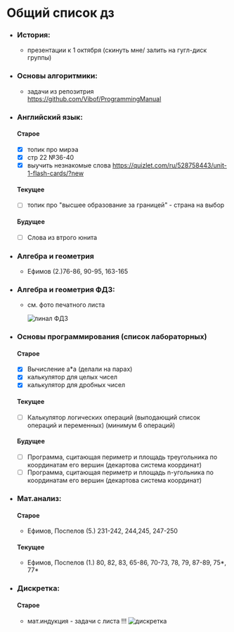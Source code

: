 # Общий список дз

- ### История:
	- презентации к 1 октября (скинуть мне/ залить на гугл-диск группы)
- ### Основы алгоритмики:
    - задачи из репозитрия https://github.com/Vibof/ProgrammingManual
- ### Английский язык:
    #### Старое
    - [x] топик про мирэа
    - [x] стр 22 №36-40 
    - [x] выучить незнакомые слова https://quizlet.com/ru/528758443/unit-1-flash-cards/?new
    #### Текущее
    - [ ] топик про "высшее образование за границей" - страна на выбор
    #### Будущее
    - [ ] Слова из втрого юнита
- ### Алгебра и геометрия 
	- Ефимов (2.)76-86, 90-95, 163-165
- ### Алгебра и геометрия ФДЗ:
	- см. фото печатного листа

        ![линал ФДЗ](линал_ФДЗ_1.jpg)
- ### Основы программирования (список лабораторных)
    #### Старое
	- [x] Вычисление a*a (делали на парах)
	- [x] калькулятор для целых чисел  
	- [x] калькулятор для дробных чисел
    #### Текущее
	- [ ] Калькулятор логических операций (выподающий список операций и переменных) (минимум 6 операций)
    #### Будущее
	- [ ]  Программа, сцитающая периметр и площадь треугольника по координатам его вершин (декартова система координат)
	- [ ] Программа, сцитающая периметр и площадь n-угольника по координатам его вершин (декартова система координат)
- ### Мат.анализ:
    #### Старое
	- Ефимов, Поспелов (5.) 231-242, 244,245, 247-250
    #### Текущее
	- Ефимов, Поспелов (1.) 80, 82, 83, 65-86, 70-73, 78, 79, 87-89, 75*, 77*  
- ### Дискретка:
    #### Старое
	- мат.индукция - задачи с листа
!!!
        ![дискретка](дискретка_1.jpg)
    
